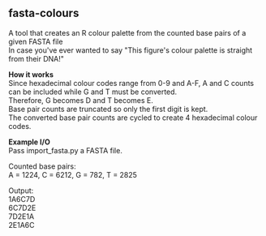 ## fasta-colours
A tool that creates an R colour palette from the counted base pairs of a given FASTA file  
In case you've ever wanted to say "This figure's colour palette is straight from their DNA!"  
  
**How it works**  
Since hexadecimal colour codes range from 0-9 and A-F, A and C counts can be included while G and T must be converted.  
Therefore, G becomes D and T becomes E.  
Base pair counts are truncated so only the first digit is kept.  
The converted base pair counts are cycled to create 4 hexadecimal colour codes.  

**Example I/O**  
Pass import_fasta.py a FASTA file.  
  
Counted base pairs:  
A = 1224, C = 6212, G = 782, T = 2825  
  
Output:  
1A6C7D  
6C7D2E  
7D2E1A  
2E1A6C  
